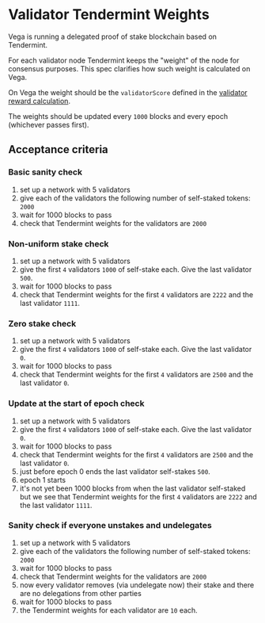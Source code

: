 # Validator Tendermint Weights

Vega is running a delegated proof of stake blockchain based on Tendermint. 

For each validator node Tendermint keeps the "weight" of the node for consensus purposes. This spec clarifies how such weight is calculated on Vega. 

On Vega the weight should be the `validatorScore` defined in the  [validator reward calculation](0061-simple-POS-rewards-SweetWater.md).

The weights should be updated every `1000` blocks and every epoch (whichever passes first).

## Acceptance criteria 

### Basic sanity check
1. set up a network with 5 validators
1. give each of the validators the following number of self-staked tokens: `2000`
1. wait for 1000 blocks to pass
1. check that Tendermint weights for the validators are `2000`

### Non-uniform stake check 
1. set up a network with 5 validators
1. give the first `4` validators `1000` of self-stake each. Give the last validator `500`. 
1. wait for 1000 blocks to pass
1. check that Tendermint weights for the first `4` validators are `2222` and the last validator `1111`. 

### Zero stake check 
1. set up a network with 5 validators
1. give the first `4` validators `1000` of self-stake each. Give the last validator `0`. 
1. wait for 1000 blocks to pass
1. check that Tendermint weights for the first `4` validators are `2500` and the last validator `0`. 

### Update at the start of epoch check
1. set up a network with 5 validators
1. give the first `4` validators `1000` of self-stake each. Give the last validator `0`. 
1. wait for 1000 blocks to pass
1. check that Tendermint weights for the first `4` validators are `2500` and the last validator `0`. 
1. just before epoch 0 ends the last validator self-stakes `500`. 
1. epoch 1 starts 
1. it's not yet been 1000 blocks from when the last validator self-staked but we see that Tendermint weights for the first `4` validators are `2222` and the last validator `1111`. 

### Sanity check if everyone unstakes and undelegates
1. set up a network with 5 validators
1. give each of the validators the following number of self-staked tokens: `2000`
1. wait for 1000 blocks to pass
1. check that Tendermint weights for the validators are `2000`
1. now every validator removes (via undelegate now) their stake and there are no delegations from other parties
1. wait for 1000 blocks to pass
1. the Tendermint weights for each validator are `10` each. 


